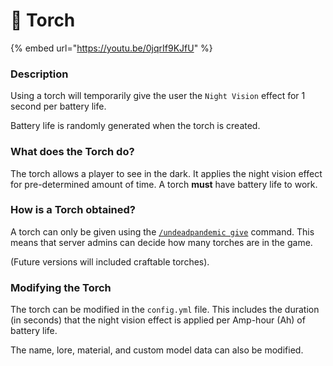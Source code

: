 # 🔦 Torch

{% embed url="https://youtu.be/0jqrIf9KJfU" %}

### Description

Using a torch will temporarily give the user the `Night Vision` effect for 1 second per battery life.

Battery life is randomly generated when the torch is created.

### What does the Torch do?

The torch allows a player to see in the dark. It applies the night vision effect for pre-determined amount of time. A torch **must** have battery life to work.

### How is a Torch obtained?

A torch can only be given using the [`/undeadpandemic give`](../commands/undeadpandemic/give/) command. This means that server admins can decide how many torches are in the game.

(Future versions will included craftable torches).

### Modifying the Torch

The torch can be modified in the `config.yml` file. This includes the duration (in seconds) that the night vision effect is applied per Amp-hour (Ah) of battery life.

The name, lore, material, and custom model data can also be modified.
